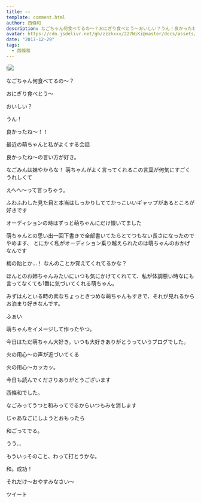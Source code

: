 ```yaml
---
title: ✧︎˖
template: comment.html
author: 西條和
description: なごちゃん何食べてるの〜？おにぎり食べとう〜おいしい？うん！良かったね〜！！最近の萌ちゃんと私がよくする会話良かったね〜の言い方が好き。...
avatar: https://cdn.jsdelivr.net/gh/zzzhxxx/227WiKi@master/docs/assets/photo/avatar/nagomi.jpg
date: "2017-12-29"
tags:
  - 西條和
---
```


!![](https://cdn.jsdelivr.net/gh/227WiKi/227WiKi-image@master/blog-image/nagomi-2017-12-29_1.jpg)







なごちゃん何食べてるの〜？


おにぎり食べとう〜


おいしい？


うん！


良かったね〜！！




最近の萌ちゃんと私がよくする会話

良かったね〜の言い方が好き。






なごみんは妹やからな！
萌ちゃんがよく言ってくれるこの言葉が何気にすごくうれしくて


えへへ〜って言っちゃう。








ふわふわした見た目と本当はしっかりしててかっこいいギャップがあるところが好きです





オーディションの時はずっと萌ちゃんにだけ懐いてました

萌ちゃんとの思い出一回下書きで全部書いてたらとてつもない長さになったのでやめます、
とにかく私がオーディション乗り越えられたのは萌ちゃんのおかげなんです


梅の飴とか…！
なんのことか覚えてくれてるかな？









ほんとのお姉ちゃんみたいにいつも気にかけてくれてて、私が体調悪い時なにも言ってなくても1番に気づいてくれる萌ちゃん。





みずはんといる時の素なちょっときつめな萌ちゃんもすきで、それが見れるからお泊まり好きなんです。









ふぁい



萌ちゃんをイメージして作ったやつ。








今日はただ萌ちゃん大好き。いつも大好きありがとうっていうブログでした。









火の用心〜の声が近づいてくる



火の用心〜カッカッ。





今日も読んでくださりありがとうございます




西條和でした。





なごみってうつと和みってでるからいつもみを消します


じゃあなごにしようとおもったら

和ごってでる。




うう…


もういっそのこと、わって打とうかな。



和。成功！



それだけ〜おやすみなさい〜


ツイート



